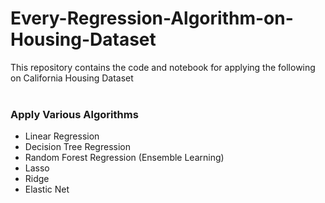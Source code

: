# Every-Regression-Algorithm-on-Housing-Dataset
This repository contains the code and notebook for applying the following on California Housing Dataset
<br></br>
### Apply Various Algorithms
* Linear Regression
* Decision Tree Regression
* Random Forest Regression (Ensemble Learning)
* Lasso
* Ridge
* Elastic Net
